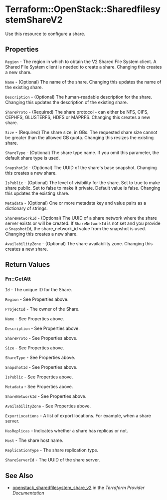 # Terraform::OpenStack::SharedfilesystemShareV2

Use this resource to configure a share.

## Properties

`Region` - The region in which to obtain the V2 Shared File System client.
A Shared File System client is needed to create a share. Changing this
creates a new share.

`Name` - (Optional) The name of the share. Changing this updates the name
of the existing share.

`Description` - (Optional) The human-readable description for the share.
Changing this updates the description of the existing share.

`ShareProto` - (Required) The share protocol - can either be NFS, CIFS,
CEPHFS, GLUSTERFS, HDFS or MAPRFS. Changing this creates a new share.

`Size` - (Required) The share size, in GBs. The requested share size cannot be greater
than the allowed GB quota. Changing this resizes the existing share.

`ShareType` - (Optional) The share type name. If you omit this parameter, the default
share type is used.

`SnapshotId` - (Optional) The UUID of the share's base snapshot. Changing this creates
a new share.

`IsPublic` - (Optional) The level of visibility for the share. Set to true to make
share public. Set to false to make it private. Default value is false. Changing this
updates the existing share.

`Metadata` - (Optional) One or more metadata key and value pairs as a dictionary of
strings.

`ShareNetworkId` - (Optional) The UUID of a share network where the share server exists
or will be created. If `ShareNetworkId` is not set and you provide a `SnapshotId`,
the share_network_id value from the snapshot is used. Changing this creates a new share.

`AvailabilityZone` - (Optional) The share availability zone. Changing this creates a
new share.


## Return Values

### Fn::GetAtt

`Id` - The unique ID for the Share.

`Region` - See Properties above.

`ProjectId` - The owner of the Share.

`Name` - See Properties above.

`Description` - See Properties above.

`ShareProto` - See Properties above.

`Size` - See Properties above.

`ShareType` - See Properties above.

`SnapshotId` - See Properties above.

`IsPublic` - See Properties above.

`Metadata` - See Properties above.

`ShareNetworkId` - See Properties above.

`AvailabilityZone` - See Properties above.

`ExportLocations` - A list of export locations. For example, when a share server.

`HasReplicas` - Indicates whether a share has replicas or not.

`Host` - The share host name.

`ReplicationType` - The share replication type.

`ShareServerId` - The UUID of the share server.

## See Also

* [openstack_sharedfilesystem_share_v2](https://www.terraform.io/docs/providers/openstack/r/sharedfilesystem_share_v2.html) in the _Terraform Provider Documentation_